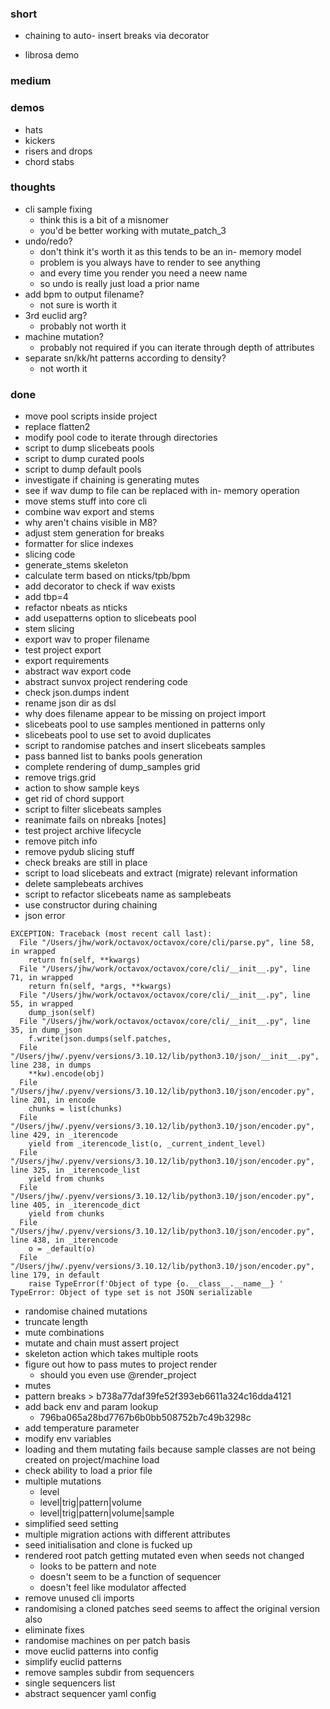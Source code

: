 ### short

- chaining to auto- insert breaks via decorator

- librosa demo

### medium


### demos

- hats
- kickers
- risers and drops
- chord stabs

### thoughts

- cli sample fixing
  - think this is a bit of a misnomer
  - you'd be better working with mutate_patch_3
- undo/redo?
  - don't think it's worth it as this tends to be an in- memory model
  - problem is you always have to render to see anything
  - and every time you render you need a neew name
  - so undo is really just load a prior name
- add bpm to output filename?
  - not sure is worth it
- 3rd euclid arg?
  - probably not worth it
- machine mutation?
  - probably not required if you can iterate through depth of attributes
- separate sn/kk/ht patterns according to density?
  - not worth it

### done

- move pool scripts inside project
- replace flatten2
- modify pool code to iterate through directories
- script to dump slicebeats pools
- script to dump curated pools
- script to dump default pools
- investigate if chaining is generating mutes
- see if wav dump to file can be replaced with in- memory operation
- move stems stuff into core cli
- combine wav export and stems
- why aren't chains visible in M8?
- adjust stem generation for breaks
- formatter for slice indexes
- slicing code
- generate_stems skeleton
- calculate term based on nticks/tpb/bpm
- add decorator to check if wav exists
- add tbp=4
- refactor nbeats as nticks
- add usepatterns option to slicebeats pool
- stem slicing
- export wav to proper filename
- test project export
- export requirements
- abstract wav export code
- abstract sunvox project rendering code
- check json.dumps indent
- rename json dir as dsl
- why does filename appear to be missing on project import
- slicebeats pool to use samples mentioned in patterns only
- slicebeats pool to use set to avoid duplicates
- script to randomise patches and insert slicebeats samples
- pass banned list to banks pools generation
- complete rendering of dump_samples grid
- remove trigs.grid
- action to show sample keys
- get rid of chord support
- script to filter slicebeats samples
- reanimate fails on nbreaks [notes]
- test project archive lifecycle
- remove pitch info
- remove pydub slicing stuff
- check breaks are still in place
- script to load slicebeats and extract (migrate) relevant information
- delete samplebeats archives
- script to refactor slicebeats name as samplebeats
- use constructor during chaining
- json error

```
EXCEPTION: Traceback (most recent call last):
  File "/Users/jhw/work/octavox/octavox/core/cli/parse.py", line 58, in wrapped
    return fn(self, **kwargs)
  File "/Users/jhw/work/octavox/octavox/core/cli/__init__.py", line 71, in wrapped
    return fn(self, *args, **kwargs)
  File "/Users/jhw/work/octavox/octavox/core/cli/__init__.py", line 55, in wrapped
    dump_json(self)
  File "/Users/jhw/work/octavox/octavox/core/cli/__init__.py", line 35, in dump_json
    f.write(json.dumps(self.patches,
  File "/Users/jhw/.pyenv/versions/3.10.12/lib/python3.10/json/__init__.py", line 238, in dumps
    **kw).encode(obj)
  File "/Users/jhw/.pyenv/versions/3.10.12/lib/python3.10/json/encoder.py", line 201, in encode
    chunks = list(chunks)
  File "/Users/jhw/.pyenv/versions/3.10.12/lib/python3.10/json/encoder.py", line 429, in _iterencode
    yield from _iterencode_list(o, _current_indent_level)
  File "/Users/jhw/.pyenv/versions/3.10.12/lib/python3.10/json/encoder.py", line 325, in _iterencode_list
    yield from chunks
  File "/Users/jhw/.pyenv/versions/3.10.12/lib/python3.10/json/encoder.py", line 405, in _iterencode_dict
    yield from chunks
  File "/Users/jhw/.pyenv/versions/3.10.12/lib/python3.10/json/encoder.py", line 438, in _iterencode
    o = _default(o)
  File "/Users/jhw/.pyenv/versions/3.10.12/lib/python3.10/json/encoder.py", line 179, in default
    raise TypeError(f'Object of type {o.__class__.__name__} '
TypeError: Object of type set is not JSON serializable
```

- randomise chained mutations
- truncate length
- mute combinations
- mutate and chain must assert project
- skeleton action which takes multiple roots
- figure out how to pass mutes to project render
  - should you even use @render_project
- mutes
- pattern breaks > b738a77daf39fe52f393eb6611a324c16dda4121
- add back env and param lookup
  - 796ba065a28bd7767b6b0bb508752b7c49b3298c
- add temperature parameter
- modify env variables
- loading and them mutating fails because sample classes are not being created on project/machine load
- check ability to load a prior file
- multiple mutations
  - level 
  - level|trig|pattern|volume
  - level|trig|pattern|volume|sample
- simplified seed setting
- multiple migration actions with different attributes
- seed initialisation and clone is fucked up
- rendered root patch getting mutated even when seeds not changed
  - looks to be pattern and note
  - doesn't seem to be a function of sequencer
  - doesn't feel like modulator affected
- remove unused cli imports
- randomising a cloned patches seed seems to affect the original version also
- eliminate fixes
- randomise machines on per patch basis
- move euclid patterns into config
- simplify euclid patterns
- remove samples subdir from sequencers
- single sequencers list
- abstract sequencer yaml config
